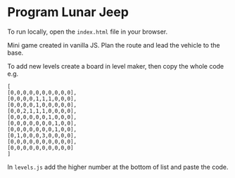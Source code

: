 # Program Lunar Jeep

To run locally, open the `index.html` file in your browser.

Mini game created in vanilla JS. Plan the route and lead the vehicle to the base.

To add new levels create a board in level maker, then copy the whole code e.g.

```
[
[0,0,0,0,0,0,0,0,0,0],
[0,0,0,0,1,1,1,0,0,0],
[0,0,0,0,1,0,0,0,0,0],
[0,0,2,1,1,1,0,0,0,0],
[0,0,0,0,0,0,1,0,0,0],
[0,0,0,0,0,0,0,1,0,0],
[0,0,0,0,0,0,0,1,0,0],
[0,1,0,0,0,3,0,0,0,0],
[0,0,0,0,0,0,0,0,0,0],
[0,0,0,0,0,0,0,0,0,0]
]
```

In `levels.js` add the higher number at the bottom of list and paste the code.